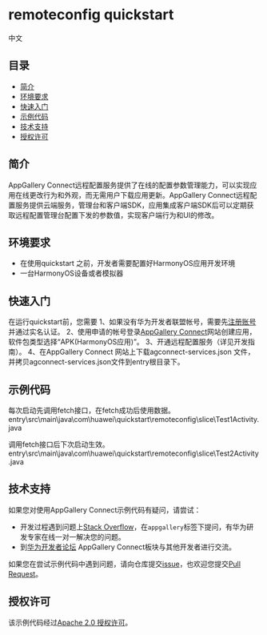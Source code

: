 # remoteconfig quickstart

中文


## 目录

- [简介](#简介)
- [环境要求](#环境要求)
- [快速入门](#快速入门)
- [示例代码](#示例代码)
- [技术支持](#技术支持)
- [授权许可](#授权许可)  

## 简介

AppGallery Connect远程配置服务提供了在线的配置参数管理能力，可以实现应用在线更改行为和外观，而无需用户下载应用更新。AppGallery Connect远程配置服务提供云端服务，管理台和客户端SDK，应用集成客户端SDK后可以定期获取远程配置管理台配置下发的参数值，实现客户端行为和UI的修改。

## 环境要求

* 在使用quickstart 之前，开发者需要配置好HarmonyOS应用开发环境
* 一台HarmonyOS设备或者模拟器 

## 快速入门

在运行quickstart前，您需要
1、如果没有华为开发者联盟帐号，需要先[注册账号](https://developer.huawei.com/consumer/en/doc/start/registration-and-verification-0000001053628148)并通过实名认证。
2、使用申请的帐号登录[AppGallery Connect](https://developer.huawei.com/consumer/cn/service/josp/agc/index.html#/)网站创建应用，软件包类型选择“APK(HarmonyOS应用)”。
3、开通远程配置服务（详见开发指南）。
4、在AppGallery Connect 网站上下载agconnect-services.json 文件，并拷贝agconnect-services.json文件到entry根目录下。

## 示例代码

每次启动先调用fetch接口，在fetch成功后使用数据。
entry\src\main\java\com\huawei\quickstart\remoteconfig\slice\Test1Activity.java

调用fetch接口后下次启动生效。
entry\src\main\java\com\huawei\quickstart\remoteconfig\slice\Test2Activity.java

## 技术支持

如果您对使用AppGallery Connect示例代码有疑问，请尝试：

- 开发过程遇到问题上[Stack Overflow](https://stackoverflow.com/users/14194729/appgallery-connect)，在`appgallery`标签下提问，有华为研发专家在线一对一解决您的问题。
- 到[华为开发者论坛](https://developer.huawei.com/consumer/cn/forum/blockdisplay?fid=18) AppGallery Connect板块与其他开发者进行交流。

如果您在尝试示例代码中遇到问题，请向仓库提交[issue](https://github.com/AppGalleryConnect/agc-demos/issues)，也欢迎您提交[Pull Request](https://github.com/AppGalleryConnect/agc-demos/pulls)。

## 授权许可

该示例代码经过[Apache 2.0 授权许可](http://www.apache.org/licenses/LICENSE-2.0)。
